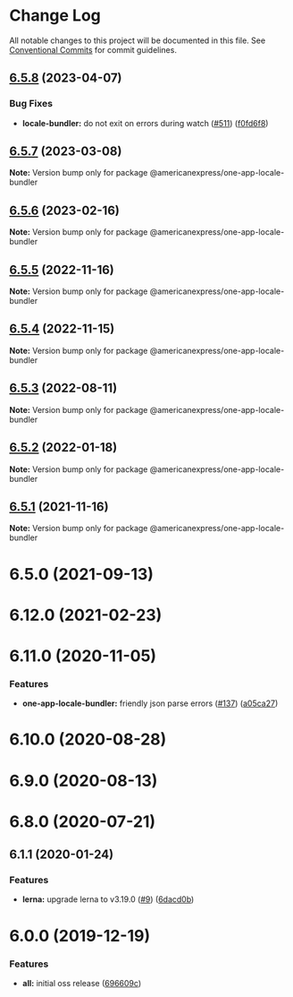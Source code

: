 # Change Log

All notable changes to this project will be documented in this file.
See [Conventional Commits](https://conventionalcommits.org) for commit guidelines.

## [6.5.8](https://github.com/americanexpress/one-app-cli/compare/@americanexpress/one-app-locale-bundler@6.5.7...@americanexpress/one-app-locale-bundler@6.5.8) (2023-04-07)


### Bug Fixes

* **locale-bundler:** do not exit on errors during watch ([#511](https://github.com/americanexpress/one-app-cli/issues/511)) ([f0fd6f8](https://github.com/americanexpress/one-app-cli/commit/f0fd6f8da23a6f7b9e2e1973aea559e5b53b4c1e))





## [6.5.7](https://github.com/americanexpress/one-app-cli/compare/@americanexpress/one-app-locale-bundler@6.5.3...@americanexpress/one-app-locale-bundler@6.5.7) (2023-03-08)

**Note:** Version bump only for package @americanexpress/one-app-locale-bundler





## [6.5.6](https://github.com/americanexpress/one-app-cli/compare/@americanexpress/one-app-locale-bundler@6.5.3...@americanexpress/one-app-locale-bundler@6.5.6) (2023-02-16)

**Note:** Version bump only for package @americanexpress/one-app-locale-bundler





## [6.5.5](https://github.com/americanexpress/one-app-cli/compare/@americanexpress/one-app-locale-bundler@6.5.3...@americanexpress/one-app-locale-bundler@6.5.5) (2022-11-16)

**Note:** Version bump only for package @americanexpress/one-app-locale-bundler





## [6.5.4](https://github.com/americanexpress/one-app-cli/compare/@americanexpress/one-app-locale-bundler@6.5.3...@americanexpress/one-app-locale-bundler@6.5.4) (2022-11-15)

**Note:** Version bump only for package @americanexpress/one-app-locale-bundler





## [6.5.3](https://github.com/americanexpress/one-app-cli/compare/@americanexpress/one-app-locale-bundler@6.5.2...@americanexpress/one-app-locale-bundler@6.5.3) (2022-08-11)

**Note:** Version bump only for package @americanexpress/one-app-locale-bundler





## [6.5.2](https://github.com/americanexpress/one-app-cli/compare/@americanexpress/one-app-locale-bundler@6.12.0...@americanexpress/one-app-locale-bundler@6.5.2) (2022-01-18)

**Note:** Version bump only for package @americanexpress/one-app-locale-bundler





## [6.5.1](https://github.com/americanexpress/one-app-cli/compare/@americanexpress/one-app-locale-bundler@6.12.0...@americanexpress/one-app-locale-bundler@6.5.1) (2021-11-16)

**Note:** Version bump only for package @americanexpress/one-app-locale-bundler





# 6.5.0 (2021-09-13)



# 6.12.0 (2021-02-23)



# 6.11.0 (2020-11-05)


### Features

* **one-app-locale-bundler:** friendly json parse errors ([#137](https://github.com/americanexpress/one-app-cli/issues/137)) ([a05ca27](https://github.com/americanexpress/one-app-cli/commit/a05ca27698b1a2d8a38d2ea5e086961d046dd96e))



# 6.10.0 (2020-08-28)



# 6.9.0 (2020-08-13)



# 6.8.0 (2020-07-21)



## 6.1.1 (2020-01-24)


### Features

* **lerna:** upgrade lerna to v3.19.0 ([#9](https://github.com/americanexpress/one-app-cli/issues/9)) ([6dacd0b](https://github.com/americanexpress/one-app-cli/commit/6dacd0b8848d1f1045aff36fde2f0d441d0d49a2))



# 6.0.0 (2019-12-19)


### Features

* **all:** initial oss release ([696609c](https://github.com/americanexpress/one-app-cli/commit/696609c702b128ba0339064173ac328ce8c00766))
